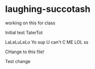 # laughing-succotash
working on this for class

Initial test
TaterTot

LaLeLuLeLo
Yo sup
U can't C ME
LOL
ss

CHange to this file!

Test change
